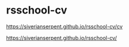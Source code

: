 # rsschool-cv

<https://siverianserpent.github.io/rsschool-cv/cv>

<https://siverianserpent.github.io/rsschool-cv/>